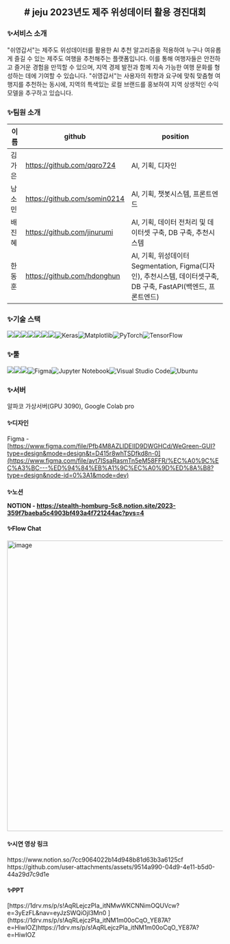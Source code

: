 <h2>
<div align="center"># jeju 2023년도 제주 위성데이터 활용 경진대회
</div>
</h2>

<h3>✨서비스 소개</h3>
"쉬영갑서"는 제주도 위성데이터를 활용한 AI 추천 알고리즘을 적용하여 누구나 여유롭게 즐길 수 있는 제주도 여행을 추천해주는 플랫폼입니다. 이를 통해 여행자들은 안전하고 즐거운 경험을 만끽할 수 있으며, 지역 경제 발전과 함께 지속 가능한 여행 문화를 형성하는 데에 기여할 수 있습니다. "쉬영갑서"는 사용자의 취향과 요구에 맞춰 맞춤형 여행지를 추천하는 동시에, 지역의 특색있는 로컬 브랜드를 홍보하여 지역 상생적인 수익 모델을 추구하고 있습니다.

<h3>✨팀원 소개</h3>

|이름|github|position|
|------|---|---|
|김가은|https://github.com/qqro724|AI, 기획, 디자인|
|남소민|https://github.com/somin0214|AI, 기획, 챗봇시스템, 프론트엔드|
|배진혜|https://github.com/jinurumi|AI, 기획, 데이터 전처리 및 데이터셋 구축, DB 구축, 추천시스템|
|한동훈|https://github.com/hdonghun|AI, 기획, 위성데이터 Segmentation, Figma(디자인), 추천시스템, 데이터셋구축, DB 구축, FastAPI(백엔드, 프론트엔드)|

<h3>✨기술 스택</h3>

<img src="https://img.shields.io/badge/python-3776AB?style=for-the-badge&logo=python&logoColor=white"><img src="https://img.shields.io/badge/flask-000000?style=for-the-badge&logo=flask&logoColor=white"><img src="https://img.shields.io/badge/mysql-4479A1?style=for-the-badge&logo=mysql&logoColor=white"><img src="https://img.shields.io/badge/html5-E34F26?style=for-the-badge&logo=html5&logoColor=white"><img src="https://img.shields.io/badge/css-1572B6?style=for-the-badge&logo=css3&logoColor=white"><img src="https://img.shields.io/badge/javascript-F7DF1E?style=for-the-badge&logo=javascript&logoColor=black"><img src="https://img.shields.io/badge/linux-FCC624?style=for-the-badge&logo=linux&logoColor=black">![Keras](https://img.shields.io/badge/Keras-%23D00000.svg?style=for-the-badge&logo=Keras&logoColor=white)![Matplotlib](https://img.shields.io/badge/Matplotlib-%23ffffff.svg?style=for-the-badge&logo=Matplotlib&logoColor=black)![PyTorch](https://img.shields.io/badge/PyTorch-%23EE4C2C.svg?style=for-the-badge&logo=PyTorch&logoColor=white)![TensorFlow](https://img.shields.io/badge/TensorFlow-%23FF6F00.svg?style=for-the-badge&logo=TensorFlow&logoColor=white)

<h3>✨툴</h3>

<img src="https://img.shields.io/badge/GitHub-181717?style=for-the-badge&logo=GitHub&logoColor=white"><img src="https://img.shields.io/badge/Notion-000000?style=for-the-badge&logo=Notion&logoColor=white"><img src="https://img.shields.io/badge/Slack-4A154B?style=for-the-badge&logo=Slack&logoColor=white">![Figma](https://img.shields.io/badge/figma-%23F24E1E.svg?style=for-the-badge&logo=figma&logoColor=white)![Jupyter Notebook](https://img.shields.io/badge/jupyter-%23FA0F00.svg?style=for-the-badge&logo=jupyter&logoColor=white)![Visual Studio Code](https://img.shields.io/badge/Visual%20Studio%20Code-0078d7.svg?style=for-the-badge&logo=visual-studio-code&logoColor=white)![Ubuntu](https://img.shields.io/badge/Ubuntu-E95420?style=for-the-badge&logo=ubuntu&logoColor=white)

<h3>✨서버</h3>
알파코 가상서버(GPU 3090), Google Colab pro

<h4>✨디자인</h4>

Figma - [https://www.figma.com/file/Pfb4M8AZLIDEIID9DWGHCd/WeGreen-GUI?type=design&mode=design&t=D415r8whTSDfkd8n-0](https://www.figma.com/file/avt7ISsaRasmTn5eM58FFR/%EC%A0%9C%EC%A3%BC---%ED%94%84%EB%A1%9C%EC%A0%9D%ED%8A%B8?type=design&node-id=0%3A1&mode=dev)


<h4>✨노션</<h4>

NOTION - https://stealth-homburg-5c8.notion.site/2023-359f7baeba5c4903bf493a4f721244ac?pvs=4


<h4>✨Flow Chat</h4>
<img width="677" alt="image" src="https://github.com/hdonghun/jeju/assets/67058000/4455c546-c7a9-4a3b-b00c-67b7099b6da5">


<h4>✨시연 영상 링크</h4>
https://www.notion.so/7cc9064022b14d948b81d63b3a6125cf
https://github.com/user-attachments/assets/9514a990-04d9-4e11-b5d0-44a29d7c9d1e






<h4>✨PPT</h4>
[https://1drv.ms/p/s!AqRLejczPIa_itNMwWKCNNimOQUVcw?e=3yEzFL&nav=eyJzSWQiOjI3Mn0
](https://1drv.ms/p/s!AqRLejczPIa_itNM1m00oCqO_YE87A?e=HiwIOZ)https://1drv.ms/p/s!AqRLejczPIa_itNM1m00oCqO_YE87A?e=HiwIOZ
